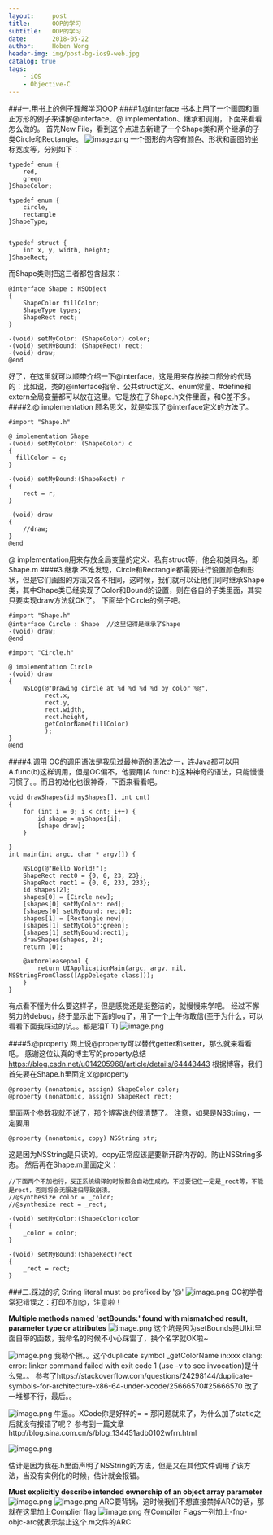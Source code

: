 ```yaml
---
layout:     post
title:      OOP的学习
subtitle:   OOP的学习
date:       2018-05-22
author:     Hoben Wong
header-img: img/post-bg-ios9-web.jpg
catalog: true
tags:
    - iOS
    - Objective-C
---
```

###一.用书上的例子理解学习OOP
####1.@interface
书本上用了一个画圆和画正方形的例子来讲解@interface、@ implementation、继承和调用，下面来看看怎么做的。
首先New File，看到这个点进去新建了一个Shape类和两个继承的子类Circle和Rectangle。
![image.png](https://upload-images.jianshu.io/upload_images/8407639-e2d0175047e2bbce.png?imageMogr2/auto-orient/strip%7CimageView2/2/w/1240)
一个图形的内容有颜色、形状和画图的坐标宽度等，分别如下：
```
typedef enum {
    red,
    green
}ShapeColor;

typedef enum {
    circle,
    rectangle
}ShapeType;


typedef struct {
    int x, y, width, height;
}ShapeRect;
```
而Shape类则把这三者都包含起来：
```
@interface Shape : NSObject
{
    ShapeColor fillColor;
    ShapeType types;
    ShapeRect rect;
}

-(void) setMyColor: (ShapeColor) color;
-(void) setMyBound: (ShapeRect) rect;
-(void) draw;
@end
```
好了，在这里就可以顺带介绍一下@interface，这是用来存放接口部分的代码的：比如说，类的@interface指令、公共struct定义、enum常量、#define和extern全局变量都可以放在这里。它是放在了Shape.h文件里面，和C差不多。
####2.@ implementation
顾名思义，就是实现了@interface定义的方法了。
```
#import "Shape.h"

@ implementation Shape
-(void) setMyColor: (ShapeColor) c
{
  fillColor = c;
}

-(void) setMyBound:(ShapeRect) r
{
    rect = r;
}

-(void) draw
{
    //draw;
}
@end
```
@ implementation用来存放全局变量的定义、私有struct等，他会和类同名，即Shape.m
####3.继承
不难发现，Circle和Rectangle都需要进行设置颜色和形状，但是它们画图的方法又各不相同，这时候，我们就可以让他们同时继承Shape类，其中Shape类已经实现了Color和Bound的设置，则在各自的子类里面，其实只要实现draw方法就OK了。
下面举个Circle的例子吧。
```
#import "Shape.h"
@interface Circle : Shape  //这里记得是继承了Shape
-(void) draw;
@end
```

```
#import "Circle.h"

@ implementation Circle
-(void) draw
{
    NSLog(@"Drawing circle at %d %d %d %d by color %@",
          rect.x,
          rect.y,
          rect.width,
          rect.height,
          getColorName(fillColor)
          );
}
@end
```
####4.调用
OC的调用语法是我见过最神奇的语法之一，连Java都可以用A.func(b)这样调用，但是OC偏不，他要用[A func: b]这种神奇的语法，只能慢慢习惯了。。而且初始化也很神奇，下面来看看吧。
```
void drawShapes(id myShapes[], int cnt)
{
    for (int i = 0; i < cnt; i++) {
        id shape = myShapes[i];
        [shape draw];
    }
    
}
int main(int argc, char * argv[]) {
    
    NSLog(@"Hello World!");
    ShapeRect rect0 = {0, 0, 23, 23};
    ShapeRect rect1 = {0, 0, 233, 233};
    id shapes[2];
    shapes[0] = [Circle new];
    [shapes[0] setMyColor: red];
    [shapes[0] setMyBound: rect0];
    shapes[1] = [Rectangle new];
    [shapes[1] setMyColor:green];
    [shapes[1] setMyBound:rect1];
    drawShapes(shapes, 2);
    return (0);
    
    @autoreleasepool {
        return UIApplicationMain(argc, argv, nil, NSStringFromClass([AppDelegate class]));
    }
}
```


有点看不懂为什么要这样子，但是感觉还是挺整洁的，就慢慢来学吧。
经过不懈努力的debug，终于显示出下面的log了，用了一个上午你敢信(至于为什么，可以看看下面我踩过的坑。。都是泪T T)
![image.png](https://upload-images.jianshu.io/upload_images/8407639-dcd93cb86f8c7267.png?imageMogr2/auto-orient/strip%7CimageView2/2/w/1240)

####5.@property
网上说@property可以替代getter和setter，那么就来看看吧。
感谢这位认真的博主写的property总结 https://blog.csdn.net/u014205968/article/details/64443443
根据博客，我们首先要在Shape.h里面定义@property
```
@property (nonatomic, assign) ShapeColor color;
@property (nonatomic, assign) ShapeRect rect;
```
里面两个参数我就不说了，那个博客说的很清楚了。
注意，如果是NSString，一定要用
```
@property (nonatomic, copy) NSString str;
```
这是因为NSString是只读的。copy正常应该是要新开辟内存的。防止NSString多态。
然后再在Shape.m里面定义：
```
//下面两个不加也行，反正系统编译的时候都会自动生成的，不过要记住一定是_rect等，不能是rect，否则将会无限递归导致崩溃。
//@synthesize color = _color;
//@synthesize rect = _rect;

-(void) setMyColor:(ShapeColor)color
{
    _color = color;
}

-(void) setMyBound:(ShapeRect)rect
{
    _rect = rect;
}
```

###二.踩过的坑
String literal must be prefixed by '@'
![image.png](https://upload-images.jianshu.io/upload_images/8407639-ae9a22e5d0c49cd9.png?imageMogr2/auto-orient/strip%7CimageView2/2/w/1240)
OC初学者常犯错误之：打印不加@，注意啦！

**Multiple methods named 'setBounds:' found with mismatched result, parameter type or attributes**
![image.png](https://upload-images.jianshu.io/upload_images/8407639-af31b9fe9d57b5ed.png?imageMogr2/auto-orient/strip%7CimageView2/2/w/1240)
这个坑是因为setBounds是UIkit里面自带的函数，我命名的时候不小心踩雷了，换个名字就OK啦~

![image.png](https://upload-images.jianshu.io/upload_images/8407639-9be58854f2552672.png?imageMogr2/auto-orient/strip%7CimageView2/2/w/1240)
我勒个擦。。这个duplicate symbol _getColorName in:xxx
clang: error: linker command failed with exit code 1 (use -v to see invocation)是什么鬼。。
参考了https://stackoverflow.com/questions/24298144/duplicate-symbols-for-architecture-x86-64-under-xcode/25666570#25666570
改了一堆都不行，最后。。

![image.png](https://upload-images.jianshu.io/upload_images/8407639-692abab8d733d90d.png?imageMogr2/auto-orient/strip%7CimageView2/2/w/1240)
牛逼。。XCode你是好样的= =
那问题就来了，为什么加了static之后就没有报错了呢？
参考到一篇文章http://blog.sina.com.cn/s/blog_134451adb0102wfrn.html

![image.png](https://upload-images.jianshu.io/upload_images/8407639-f75572f5b53ec9e9.png?imageMogr2/auto-orient/strip%7CimageView2/2/w/1240)

估计是因为我在.h里面声明了NSString的方法，但是又在其他文件调用了该方法，当没有实例化的时候，估计就会报错。

**Must explicitly describe intended ownership of an object array parameter**
![image.png](https://upload-images.jianshu.io/upload_images/8407639-2f2ba5620879201a.png?imageMogr2/auto-orient/strip%7CimageView2/2/w/1240)
![image.png](https://upload-images.jianshu.io/upload_images/8407639-e79241a4b0b440b8.png?imageMogr2/auto-orient/strip%7CimageView2/2/w/1240)
ARC要背锅，这时候我们不想直接禁掉ARC的话，那就在这里加上Complier flag
![image.png](https://upload-images.jianshu.io/upload_images/8407639-a1b468d9d6ab09eb.png?imageMogr2/auto-orient/strip%7CimageView2/2/w/1240)
在Compiler Flags一列加上-fno-objc-arc就表示禁止这个.m文件的ARC
